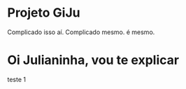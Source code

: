 # Projeto GiJu
Complicado isso aí.
Complicado mesmo.
é mesmo.

# Oi Julianinha, vou te explicar
teste 1
